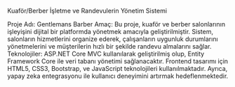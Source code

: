 Kuaför/Berber İşletme ve Randevulerin Yönetim Sistemi

Proje Adı: Gentlemans Barber
Amaç:
Bu proje, kuaför ve berber salonlarının işleyişini dijital bir platformda yönetmek amacıyla geliştirilmiştir. 
Sistem, salonların hizmetlerini organize ederek, çalışanların uygunluk durumlarını yönetmelerini ve müşterilerin hızlı bir şekilde randevu almalarını sağlar.
Teknolojiler:
ASP.NET Core MVC kullanılarak geliştirilmiş olup, Entity Framework Core ile veri tabanı yönetimi sağlanacaktır. 
Frontend tasarımı için HTML5, CSS3, Bootstrap, ve JavaScript teknolojileri kullanılmaktadır.
Ayrıca, yapay zeka entegrasyonu ile kullanıcı deneyimini artırmak hedeflenmektedir.
